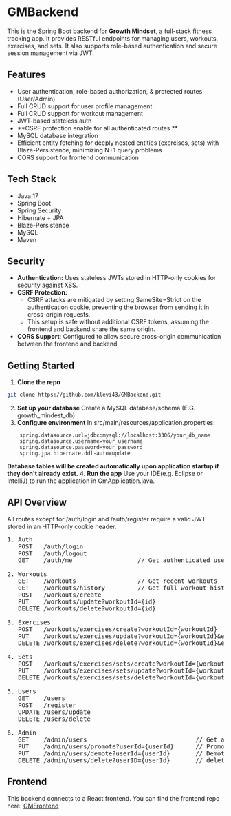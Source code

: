 # GMBackend

This is the Spring Boot backend for **Growth Mindset**, a full-stack fitness tracking app. It provides RESTful endpoints for managing users, workouts, exercises, and sets. It also supports role-based authentication and secure session management via JWT.

## Features

- User authentication, role-based authorization, & protected routes (User/Admin)
- Full CRUD support for user profile management
- Full CRUD support for workout management
- JWT-based stateless auth
- **CSRF protection enable for all authenticated routes **
- MySQL database integration
- Efficient entity fetching for deeply nested entities (exercises, sets) with Blaze-Persistence, minimizing N+1 query problems
- CORS support for frontend communication

## Tech Stack

- Java 17
- Spring Boot
- Spring Security
- Hibernate + JPA
- Blaze-Persistence
- MySQL
- Maven

## Security

- **Authentication:** Uses stateless JWTs stored in HTTP-only cookies for security against XSS.
- **CSRF Protection:**
   - CSRF attacks are mitigated by setting SameSite=Strict on the authentication cookie, preventing the browser from             sending it in cross-origin requests.
   - This setup is safe without additional CSRF tokens, assuming the frontend and backend share the same origin.
- **CORS Support**: Configured to allow secure cross-origin communication between the frontend and backend.


## Getting Started

1. **Clone the repo**

```bash
git clone https://github.com/klevi43/GMBackend.git
```
2. **Set up your database**
   Create a MySQL database/schema (E.G. growth_mindest_db)
3. **Configure environment**
   In src/main/resources/application.properties:
```
    spring.datasource.url=jdbc:mysql://localhost:3306/your_db_name
    spring.datasource.username=your_username
    spring.datasource.password=your_password
    spring.jpa.hibernate.ddl-auto=update
```
**Database tables will be created automatically upon application startup if they don't already exist.**
4. **Run the app**
   Use your IDE(e.g. Eclipse or IntelliJ) to run the application in GmApplication.java.

## API Overview
All routes except for /auth/login and /auth/register require a valid JWT stored in an HTTP-only cookie header.
<pre>
1. Auth
   POST   /auth/login  
   POST   /auth/logout
   GET    /auth/me                  // Get authenticated user (used to check if user is logged in)
    
2. Workouts
   GET    /workouts                 // Get recent workouts  
   GET    /workouts/history         // Get full workout history  
   POST   /workouts/create  
   PUT    /workouts/update?workoutId={id}  
   DELETE /workouts/delete?workoutId={id}  
    
3. Exercises
   POST   /workouts/exercises/create?workoutId={workoutId}  
   PUT    /workouts/exercises/update?workoutId={workoutId}&exerciseId={exerciseId}  
   DELETE /workouts/exercises/delete?workoutId={workoutId}&exerciseId={exerciseId}  

4. Sets
   POST   /workouts/exercises/sets/create?workoutId={workoutId}&exerciseId={exerciseId}  
   PUT    /workouts/exercises/sets/update?workoutId={workoutId}&exerciseId={exerciseId}&setId={setId}  
   DELETE /workouts/exercises/sets/delete?workoutId={workoutId}&exerciseId={exerciseId}&setId={setId} 
    
5. Users
   GET    /users          
   POST   /register 
   UPDATE /users/update  
   DELETE /users/delete  
    
6. Admin
   GET    /admin/users                              // Get all users  
   PUT    /admin/users/promote?userId={userId}      // Promote user to admin  
   PUT    /admin/users/demote?userId={userId}       // Demote admin to user  
   DELETE /admin/users/delete?userID={userId}       // delete a user's account  
</pre>

## Frontend
This backend connects to a React frontend. You can find the frontend repo here:
[GMFrontend](https://github.com/klevi43/GMFrontend)
